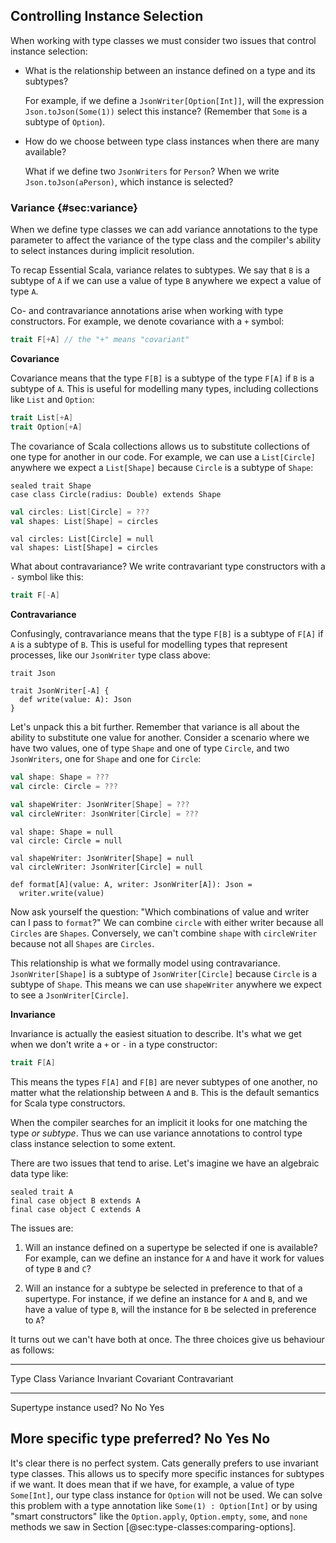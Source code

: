 ## Controlling Instance Selection

When working with type classes
we must consider two issues
that control instance selection:

 -  What is the relationship between
    an instance defined on a type and its subtypes?

    For example, if we define a `JsonWriter[Option[Int]]`,
    will the expression `Json.toJson(Some(1))` select this instance?
    (Remember that `Some` is a subtype of `Option`).

 -  How do we choose between type class instances
    when there are many available?

    What if we define two `JsonWriters` for `Person`?
    When we write `Json.toJson(aPerson)`,
    which instance is selected?

### Variance {#sec:variance}

When we define type classes we can
add variance annotations to the type parameter
to affect the variance of the type class
and the compiler's ability to select instances
during implicit resolution.

To recap Essential Scala,
variance relates to subtypes.
We say that `B` is a subtype of `A`
if we can use a value of type `B`
anywhere we expect a value of type `A`.

Co- and contravariance annotations arise
when working with type constructors.
For example, we denote covariance with a `+` symbol:

```scala
trait F[+A] // the "+" means "covariant"
```

**Covariance**

Covariance means that the type `F[B]`
is a subtype of the type `F[A]` if `B` is a subtype of `A`.
This is useful for modelling many types,
including collections like `List` and `Option`:

```scala
trait List[+A]
trait Option[+A]
```

The covariance of Scala collections allows
us to substitute collections of one type for another in our code.
For example, we can use a `List[Circle]`
anywhere we expect a `List[Shape]` because
`Circle` is a subtype of `Shape`:

```tut:book:silent
sealed trait Shape
case class Circle(radius: Double) extends Shape
```

```scala
val circles: List[Circle] = ???
val shapes: List[Shape] = circles
```

```tut:book:invisible
val circles: List[Circle] = null
val shapes: List[Shape] = circles
```

What about contravariance?
We write contravariant type constructors
with a `-` symbol like this:

```scala
trait F[-A]
```

**Contravariance**

Confusingly, contravariance means that the type `F[B]`
is a subtype of `F[A]` if `A` is a subtype of `B`.
This is useful for modelling types that represent processes,
like our `JsonWriter` type class above:

```tut:book:invisible
trait Json
```

```tut:book
trait JsonWriter[-A] {
  def write(value: A): Json
}
```

Let's unpack this a bit further.
Remember that variance is all about
the ability to substitute one value for another.
Consider a scenario where we have two values,
one of type `Shape` and one of type `Circle`,
and two `JsonWriters`, one for `Shape` and one for `Circle`:

```scala
val shape: Shape = ???
val circle: Circle = ???

val shapeWriter: JsonWriter[Shape] = ???
val circleWriter: JsonWriter[Circle] = ???
```

```tut:book:invisible
val shape: Shape = null
val circle: Circle = null

val shapeWriter: JsonWriter[Shape] = null
val circleWriter: JsonWriter[Circle] = null
```

```tut:book:silent
def format[A](value: A, writer: JsonWriter[A]): Json =
  writer.write(value)
```

Now ask yourself the question:
"Which combinations of value and writer can I pass to `format`?"
We can combine `circle` with either writer
because all `Circles` are `Shapes`.
Conversely, we can't combine `shape` with `circleWriter`
because not all `Shapes` are `Circles`.

This relationship is what we formally model using contravariance.
`JsonWriter[Shape]` is a subtype of `JsonWriter[Circle]`
because `Circle` is a subtype of `Shape`.
This means we can use `shapeWriter`
anywhere we expect to see a `JsonWriter[Circle]`.

**Invariance**

Invariance is actually the easiest situation to describe.
It's what we get when we don't write a `+` or `-`
in a type constructor:

```scala
trait F[A]
```

This means the types `F[A]` and `F[B]`
are never subtypes of one another,
no matter what the relationship between `A` and `B`.
This is the default semantics for Scala type constructors.

When the compiler searches for an implicit
it looks for one matching the type *or subtype*.
Thus we can use variance annotations
to control type class instance selection to some extent.

There are two issues that tend to arise.
Let's imagine we have an algebraic data type like:

```tut:book:silent
sealed trait A
final case object B extends A
final case object C extends A
```

The issues are:

 1. Will an instance defined on a supertype be selected
    if one is available?
    For example, can we define an instance for `A`
    and have it work for values of type `B` and `C`?

 2. Will an instance for a subtype be selected
    in preference to that of a supertype.
    For instance, if we define an instance for `A` and `B`,
    and we have a value of type `B`,
    will the instance for `B` be selected in preference to `A`?

It turns out we can't have both at once.
The three choices give us behaviour as follows:

-----------------------------------------------------------------------
Type Class Variance             Invariant   Covariant   Contravariant
------------------------------- ----------- ----------- ---------------
Supertype instance used?        No          No          Yes

More specific type preferred?   No          Yes         No
-----------------------------------------------------------------------

It's clear there is no perfect system.
Cats generally prefers to use invariant type classes.
This allows us to specify
more specific instances for subtypes if we want.
It does mean that if we have, for example,
a value of type `Some[Int]`,
our type class instance for `Option` will not be used.
We can solve this problem with
a type annotation like `Some(1) : Option[Int]`
or by using "smart constructors"
like the `Option.apply`, `Option.empty`, `some`, and `none` methods
we saw in Section [@sec:type-classes:comparing-options].
